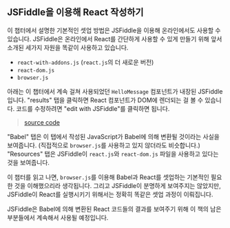 ## JSFiddle을 이용해 React 작성하기

이 챕터에서 설명한 기본적인 셋업 방법은 JSFiddle을 이용해 온라인에서도 사용할 수 있습니다. JSFiddle은 온라인에서 React를 간단하게 사용할 수 있게 만들기 위해 앞서 소개된 세가지 자원을 똑같이 사용하고 있습니다.

* `react-with-addons.js` (`react.js`의 더 새로운 버전)
* `react-dom.js`
* `browser.js`

아래는 이 챕터에서 계속 걸쳐 사용되었던 `HelloMessage` 컴포넌트가 내장된 JSFiddle입니다. "results" 탭을 클릭하면 React 컴포넌트가 DOM에 렌더되는 걸 볼 수 있습니다. 코드를 수정하려면 "edit with JSFiddle"를 클릭하면 됩니다. 

> [source code](https://jsfiddle.net/bvpe4j39/)

"Babel" 탭은 이 탭에서 작성된 JavaScript가 Babel에 의해 변환될 것이라는 사실을 보여줍니다. (직접적으로 `browser.js`를 사용하고 있지 않더라도 비슷합니다.) "Resources" 탭은 JSFiddle이 `react.js`와 `react-dom.js` 파일을 사용하고 있다는 것을 보여줍니다.

이 챕터를 읽고 나면, `browser.js`를 이용해 Babel과 React를 셋업하는 기본적인 필요한 것을 이해했으리라 생각됩니다. 그리고 JSFiddle이 분명하게 보여주지는 않았지만, JSFiddle이 React를 실행시키기 위해서는 정확히 똑같은 셋업 과정이 이뤄집니다.

JSFiddle은 Babel에 의해 변환된 React 코드들의 결과를 보여주기 위해 이 책의 남은 부분들에서 계속해서 사용될 예정입니다.